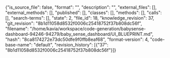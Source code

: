 {"is_source_file": false, "format": "", "description": "", "external_files": [], "external_methods": [], "published": [], "classes": [], "methods": [], "calls": [], "search-terms": [], "state": 2, "file_id": 18, "knowledge_revision": 37, "git_revision": "8b1d11058d8532f0006c25418752f37b808dc56f", "filename": "/home/kavia/workspace/code-generation/babysense-dashboard-94246-94279/baby_sense_dashboard/UI_BLUEPRINT.md", "hash": "8ca8174272e73dc50dfe9f0ffb8eaf68", "format-version": 4, "code-base-name": "default", "revision_history": [{"37": "8b1d11058d8532f0006c25418752f37b808dc56f"}]}